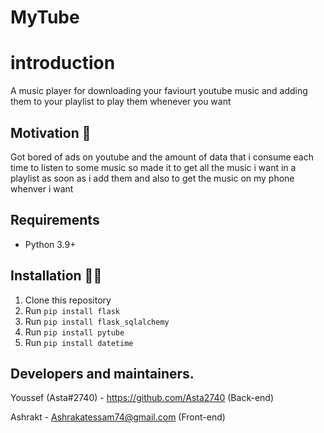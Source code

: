 # MyTube
 # introduction
 A music player for downloading your faviourt youtube music and adding them to your playlist to play them whenever you want
 
 ## Motivation 🤔

Got bored of ads on youtube and the amount of data that i consume each time to listen to some music so made it to get all the music i want in a playlist as soon as i add them and also to get the music on my phone whenver i want

 
 
 ## Requirements

- Python 3.9+
 
 ## Installation 👩‍💻

1. Clone this repository
2. Run `pip install flask`
3. Run `pip install flask_sqlalchemy`
4. Run `pip install pytube`
5. Run `pip install datetime`

## Developers and maintainers.

Youssef (Asta#2740) - https://github.com/Asta2740 (Back-end)

Ashrakt  - Ashrakatessam74@gmail.com (Front-end)
 
 
